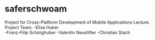 # saferschwoam

Project for Cross-Platform Development of Mobile Applications Lecture.
Project Team: 
    -Elisa Huber  
    -Franz-Filip Schörghuber 
    -Valentin Neustifter 
    -Christian Stach 


